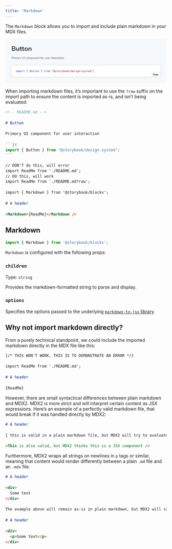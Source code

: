 ```yaml
---
title: 'Markdown'
---
```


The `Markdown` block allows you to import and include plain markdown in your MDX files.

![Screenshot of Markdown block](./doc-block-markdown.png)

When importing markdown files, it’s important to use the `?raw` suffix on the import path to ensure the content is imported as-is, and isn’t being evaluated:

<!-- prettier-ignore-start -->
````md
<!-- README.md -->

# Button

Primary UI component for user interaction

```js
import { Button } from "@storybook/design-system";
```
````
<!-- prettier-ignore-end -->

<!-- prettier-ignore-start -->
```md
// DON'T do this, will error
import ReadMe from './README.md';
// DO this, will work
import ReadMe from './README.md?raw';

import { Markdown } from '@storybook/blocks';

# A header 

<Markdown>{ReadMe}</Markdown />
```
<!-- prettier-ignore-end -->

## Markdown

```js
import { Markdown } from '@storybook/blocks';
```

`Markdown` is configured with the following props:

### `children`

Type: `string`

Provides the markdown-formatted string to parse and display.

### `options`

Specifies the options passed to the underlying [`markdown-to-jsx` library](https://github.com/probablyup/markdown-to-jsx/blob/main/README.md).

## Why not import markdown directly?

From a purely technical standpoint, we could include the imported markdown directly in the MDX file like this:

<!-- prettier-ignore-start -->
```md
{/* THIS WON'T WORK, THIS IS TO DEMONSTRATE AN ERROR */}

import ReadMe from './README.md';

# A header 

{ReadMe}
```
<!-- prettier-ignore-end -->

However, there are small syntactical differences between plain markdown and MDX2. MDX2 is more strict and will interpret certain content as JSX expressions. Here’s an example of a perfectly valid markdown file, that would break if it was handled directly by MDX2:

<!-- prettier-ignore-start -->
```md
# A header

{ this is valid in a plain markdown file, but MDX2 will try to evaluate this as an expression }

<This is also valid, but MDX2 thinks this is a JSX component />
```
<!-- prettier-ignore-end -->

Furthermore, MDX2 wraps all strings on newlines in `p` tags or similar, meaning that content would render differently between a plain `.md` file and an `.mdx` file.

<!-- prettier-ignore-start -->
```md
# A header

<div>
  Some text
</div>

The example above will remain as-is in plain markdown, but MDX2 will compile it to:

# A header

<div>
  <p>Some text</p>
</div>
```
<!-- prettier-ignore-end -->

